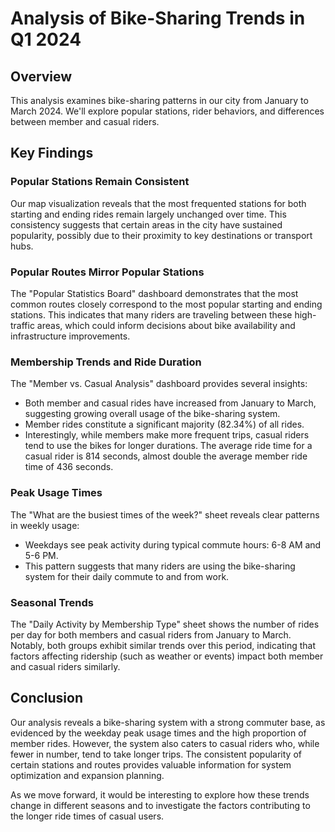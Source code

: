 # Analysis of Bike-Sharing Trends in Q1 2024

## Overview
This analysis examines bike-sharing patterns in our city from January to March 2024. We'll explore popular stations, rider behaviors, and differences between member and casual riders.

## Key Findings

### Popular Stations Remain Consistent
Our map visualization reveals that the most frequented stations for both starting and ending rides remain largely unchanged over time. This consistency suggests that certain areas in the city have sustained popularity, possibly due to their proximity to key destinations or transport hubs.

### Popular Routes Mirror Popular Stations
The "Popular Statistics Board" dashboard demonstrates that the most common routes closely correspond to the most popular starting and ending stations. This indicates that many riders are traveling between these high-traffic areas, which could inform decisions about bike availability and infrastructure improvements.

### Membership Trends and Ride Duration
The "Member vs. Casual Analysis" dashboard provides several insights:

* Both member and casual rides have increased from January to March, suggesting growing overall usage of the bike-sharing system.
* Member rides constitute a significant majority (82.34%) of all rides.
* Interestingly, while members make more frequent trips, casual riders tend to use the bikes for longer durations. The average ride time for a casual rider is 814 seconds, almost double the average member ride time of 436 seconds.

### Peak Usage Times
The "What are the busiest times of the week?" sheet reveals clear patterns in weekly usage:

- Weekdays see peak activity during typical commute hours: 6-8 AM and 5-6 PM.
- This pattern suggests that many riders are using the bike-sharing system for their daily commute to and from work.

### Seasonal Trends
The "Daily Activity by Membership Type" sheet shows the number of rides per day for both members and casual riders from January to March. Notably, both groups exhibit similar trends over this period, indicating that factors affecting ridership (such as weather or events) impact both member and casual riders similarly.

## Conclusion
Our analysis reveals a bike-sharing system with a strong commuter base, as evidenced by the weekday peak usage times and the high proportion of member rides. However, the system also caters to casual riders who, while fewer in number, tend to take longer trips. The consistent popularity of certain stations and routes provides valuable information for system optimization and expansion planning.

As we move forward, it would be interesting to explore how these trends change in different seasons and to investigate the factors contributing to the longer ride times of casual users.
